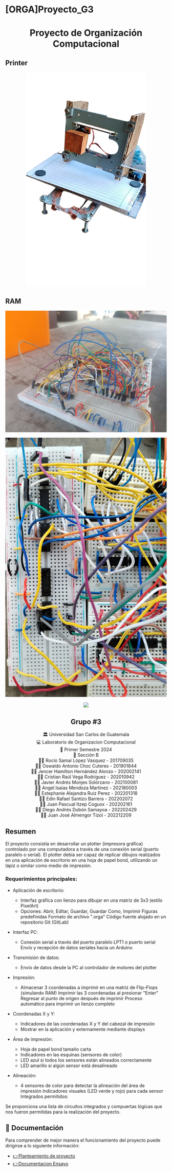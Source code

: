 # [ORGA]Proyecto_G3
<h1 align="center">Proyecto de Organización Computacional</h1>

## Printer 

<p align="center">
    <img src="Documentacion\IMG\Printer.png">
</p>

## RAM

<p align="center">
    <img src="Documentacion\IMG\Memoria RAM.jpeg">
</p>

<p align="center">
    <img src="Documentacion\IMG\Memoria-RAM-4x5-1.jpg">
</p>
<p align="center">
    <img src="Documentacion\IMG\Memoria-RAM-4x5-2.jpg">
</p>

<h2 align="center">Grupo #3</h2>

<div align="center"> 🏛 Universidad San Carlos de Guatemala</div>
<div align="center">
💻 Laboratorio de Organizacion Computacional 
</div>
<div align="center"> 📆 Primer Semestre 2024</div>
<div align="center">🏫​ Sección B</div>
<div align="center">
🙍‍♀️ Rocío Samaí López Vasquez - 201709035 
</div>

<div align="center">
🙍‍♂️ Oswaldo Antonio Choc Cuteres - 201901844
</div>

<div align="center">
🙍‍♂️ Jencer Hamilton Hernández Alonzo - 202002141
</div>

<div align="center">
🙍‍♂️ Cristian Raúl Vega Rodríguez - 202010942
</div>

<div align="center">
🙍‍♂️ Javier Andrés Monjes Solórzano -  202100081
</div>

<div align="center">
🙍‍♂️ Angel Isaias Mendoza Martinez - 202180003
</div>

<div align="center">
🙍‍♀️ Estephanie Alejandra Ruiz Perez - 202201318
</div>

<div align="center">
🙍‍♂️ Edin Rafael Santizo Barrera - 202202072
</div>

<div align="center">
🙍‍♂️ Juan Pascual Itzep Coguox - 202202161
</div>

<div align="center">
🙍‍♂️ Diego Andrés Dubón Samayoa  - 202202429
</div>

<div align="center">
🙍‍♂️ Juan José Almengor Tizol - 202212209
</div>


<!-- Resumen -->
## Resumen

El proyecto consistía en desarrollar un plotter (impresora gráfica) controlado por una computadora a través de una conexión serial (puerto paralelo o serial). El plotter debía ser capaz de replicar dibujos realizados en una aplicación de escritorio en una hoja de papel bond, utilizando un lápiz o similar como medio de impresión.

### Requerimientos principales:

- Aplicación de escritorio:

    *  Interfaz gráfica con lienzo para dibujar en una matriz de 3x3 (estilo PixelArt)
    * Opciones: Abrir, Editar, Guardar, Guardar Como, Imprimir
Figuras predefinidas
Formato de archivo ".orga"
Código fuente alojado en un repositorio Git (GitLab)
- Interfaz PC:

    * Conexión serial a través del puerto paralelo LPT1 o puerto serial
Envío y recepción de datos seriales hacia un Arduino
- Transmisión de datos:

    * Envío de datos desde la PC al controlador de motores del plotter
- Impresión:

    * Almacenar 3 coordenadas a imprimir en una matriz de Flip-Flops (simulando RAM)
Imprimir las 3 coordenadas al presionar "Enter"
Regresar al punto de origen después de imprimir
Proceso automático para imprimir un lienzo completo
- Coordenadas X y Y:

    * Indicadores de las coordenadas X y Y del cabezal de impresión
    * Mostrar en la aplicación y externamente mediante displays
- Área de impresión:

    * Hoja de papel bond tamaño carta
    * Indicadores en las esquinas (sensores de color)
    * LED azul si todos los sensores están alineados correctamente
    * LED amarillo si algún sensor está desalineado
- Alineación:

    * 4 sensores de color para detectar la alineación del área de impresión
Indicadores visuales (LED verde y rojo) para cada sensor
Integrados permitidos:

Se proporciona una lista de circuitos integrados y compuertas lógicas que nos fueron permitidas para la realización del proyecto.



## 📖 Documentación
Para comprender de mejor manera el funcionamiento del proyecto puede dirigirse a lo siguiente información:
    <ul>
       <li><a href="">:point_right:Planteamiento de proyecto</a></li>
        <li><a href="Documentacion\PROYECTO_1_ORGA.pdf" target="_blank">:point_right:Documentacion Ensayo</a></li>
    </ul>
